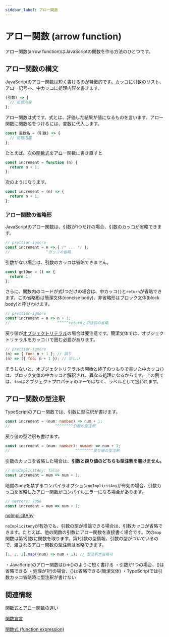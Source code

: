 ```yaml
---
sidebar_label: アロー関数
---
```


# アロー関数 (arrow function)

アロー関数(arrow function)はJavaScriptの関数を作る方法のひとつです。

## アロー関数の構文

JavaScriptのアロー関数は短く書けるのが特徴的です。カッコに引数のリスト、アロー記号`=>`、中カッコに処理内容を書きます。

```js twoslash
(引数) => {
  // 処理内容
};
```

アロー関数は式です。式とは、評価した結果が値になるものを言います。アロー関数に関数名をつけるには、変数に代入します。

```js twoslash
const 変数名 = (引数) => {
  // 処理内容
};
```

たとえば、次の[関数式](./function-expression.md)をアロー関数に書き直すと

```js twoslash title="関数式で定義したhello関数"
const increment = function (n) {
  return n + 1;
};
```

次のようになります。

```js twoslash title="アロー関数で定義したhello関数"
const increment = (n) => {
  return n + 1;
};
```

### アロー関数の省略形

JavaScriptのアロー関数は、引数が1つだけの場合、引数のカッコが省略できます。

```js twoslash
// prettier-ignore
const increment = n => { /* ... */ };
//                ^カッコの省略
```

引数がない場合は、引数のカッコは省略できません。

```js twoslash title="引数がないアロー関数"
const getOne = () => {
  return 1;
};
```

さらに、関数内のコードが式1つだけの場合は、中カッコ`{}`と`return`が省略できます。この省略形は簡潔文体(concise body)、非省略形はブロック文体(block body)と呼びわけます。

```js twoslash
// prettier-ignore
const increment = n => n + 1;
//                     ^^^^^returnと中括弧の省略
```

戻り値が[オブジェクトリテラル](../values-types-variables/object/object-literal.md)の場合は要注意です。簡潔文体では、オブジェクトリテラルをカッコ`()`で囲む必要があります。

```js twoslash
// prettier-ignore
(n) => { foo: n + 1 }; // 誤り
(n) => ({ foo: n + 1 }); // 正しい
```

そうしないと、オブジェクトリテラルの開始と終了のつもりで書いた中カッコ`{}`は、ブロック文体の中カッコと解釈され、異なる処理になるからです。上の例では、`foo`はオブジェクトプロパティのキーではなく、ラベルとして扱われます。

## アロー関数の型注釈

TypeScriptのアロー関数では、引数に型注釈が書けます。

```ts twoslash
const increment = (num: number) => num + 1;
//                    ^^^^^^^^引数の型注釈
```

戻り値の型注釈も書けます。

```ts twoslash
const increment = (num: number): number => num + 1;
//                             ^^^^^^^^戻り値の型注釈
```

引数のカッコを省略した場合は、**引数と戻り値のどちらも型注釈を書けません。**

<!--prettier-ignore-->
```ts twoslash
// @noImplicitAny: false
const increment = num => num + 1;
```

暗黙のanyを禁ずるコンパイラオプション`noImplicitAny`が有効の場合、引数カッコを省略したアロー関数がコンパイルエラーになる場合があります。

<!--prettier-ignore-->
```ts twoslash
// @errors: 7006
const increment = num => num + 1;
```

[noImplicitAny](../tsconfig/noimplicitany.md)

`noImplicitAny`が有効でも、引数の型が推論できる場合は、引数カッコが省略できます。たとえば、他の関数の引数にアロー関数を直接書く場合です。次の`map`関数は第1引数に関数を取ります。第1引数の型情報、引数の型がついているので、渡されるアロー関数の型注釈は省略できます。

```ts twoslash
[1, 2, 3].map((num) => num + 1); // 型注釈が省略可
```

<TweetILearned>

・JavaScriptのアロー関数は()=>{}のように短く書ける
・引数が1つの場合、()は省略できる
・処理が1行の場合、{}は省略できる(簡潔文体)
・TypeScriptでは引数カッコ省略時に型注釈が書けない

</TweetILearned>

## 関連情報

[関数式とアロー関数の違い](function-expression-vs-arrow-functions.md)

[関数宣言](./function-declaration.md)

[関数式 (function expression)](function-expression.md)
